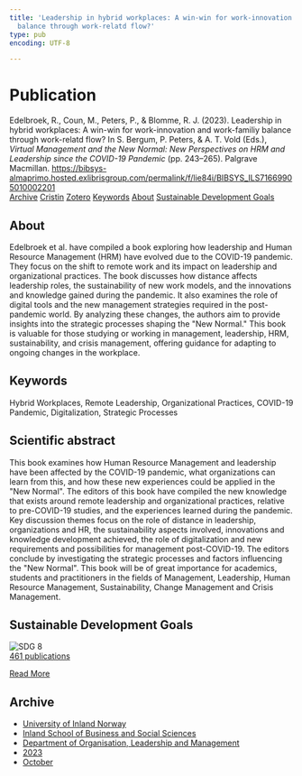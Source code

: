 ```yaml
---
title: 'Leadership in hybrid workplaces: A win-win for work-innovation and work-familiy
  balance through work-relatd flow?'
type: pub
encoding: UTF-8

---
```

<h1>Publication</h1>
<article id="csl-bib-container-B6QWL4IA" class="csl-bib-container">
  <div class="csl-bib-body"> <div class="csl-entry">Edelbroek, R., Coun, M., Peters, P., &#38; Blomme, R. J. (2023). Leadership in hybrid workplaces: A win-win for work-innovation and work-familiy balance through work-relatd flow? In S. Bergum, P. Peters, &#38; A. T. Vold (Eds.), <i>Virtual Management and the New Normal: New Perspectives on HRM and Leadership since the COVID-19 Pandemic</i> (pp. 243–265). Palgrave Macmillan. <a href="https://bibsys-almaprimo.hosted.exlibrisgroup.com/permalink/f/lie84i/BIBSYS_ILS71669905010002201">https://bibsys-almaprimo.hosted.exlibrisgroup.com/permalink/f/lie84i/BIBSYS_ILS71669905010002201</a></div> </div>
  <div class="csl-bib-buttons">
    <a href="#taxonomy-article-B6QWL4IA" alt="archive" class="csl-bib-button">Archive</a>
    <a href="https://app.cristin.no/results/show.jsf?id=2190643" alt="Cristin" class="csl-bib-button">Cristin</a>
    <a href="http://zotero.org/groups/5881554/items/B6QWL4IA" alt="Zotero" class="csl-bib-button">Zotero</a>
    <a href="#keywords-article-B6QWL4IA" alt="keywords" class="csl-bib-button">Keywords</a>
    <a href="#about-article-B6QWL4IA" alt="about_pub" class="csl-bib-button">About</a>
    <a href="#sdg-article-B6QWL4IA" alt="sdg" class="csl-bib-button">Sustainable Development Goals</a>
  </div>
  <div id="csl-bib-meta-container-B6QWL4IA"></div>
</article>
<div id="csl-bib-meta-B6QWL4IA" class="csl-bib-meta">
  <article id="about-article-B6QWL4IA" class="about_pub-article">
    <h1>About</h1>
    Edelbroek et al. have compiled a book exploring how leadership and Human Resource Management (HRM) have evolved due to the COVID-19 pandemic. They focus on the shift to remote work and its impact on leadership and organizational practices. The book discusses how distance affects leadership roles, the sustainability of new work models, and the innovations and knowledge gained during the pandemic. It also examines the role of digital tools and the new management strategies required in the post-pandemic world. By analyzing these changes, the authors aim to provide insights into the strategic processes shaping the "New Normal." This book is valuable for those studying or working in management, leadership, HRM, sustainability, and crisis management, offering guidance for adapting to ongoing changes in the workplace.
  </article>
  <article id="keywords-article-B6QWL4IA" class="keywords-article">
    <h1>Keywords</h1>
    Hybrid Workplaces, Remote Leadership, Organizational Practices, COVID-19 Pandemic, Digitalization, Strategic Processes
  </article>
  <article id="abstract-article-B6QWL4IA" class="abstract-article">
    <h1>Scientific abstract</h1>
    This book examines how Human Resource Management and leadership have been affected by the COVID-19 pandemic, what organizations can learn from this, and how these new experiences could be applied in the "New Normal". The editors of this book have compiled the new knowledge that exists around remote leadership and organizational practices, relative to pre-COVID-19 studies, and the experiences learned during the pandemic. Key discussion themes focus on the role of distance in leadership, organizations and HR, the sustainability aspects involved, innovations and knowledge development achieved, the role of digitalization and new requirements and possibilities for management post-COVID-19. The editors conclude by investigating the strategic processes and factors influencing the "New Normal". This book will be of great importance for academics, students and practitioners in the fields of Management, Leadership, Human Resource Management, Sustainability, Change Management and Crisis Management.
  </article>
  <article id="sdg-article-B6QWL4IA" class="sdg-article">
    <h1>Sustainable Development Goals</h1>
    <div class="sdg-container"><div id="sdg8" class="sdg">
        <img src="{{< params subfolder >}}images/sdg/sdg08_en.png" class="image" alt="SDG 8">
        <div class="sdg-overlay">
          <a href="{{< params subfolder >}}en/archive/?sdg=8#archive" class="sdg-publication-count"><span>461</span> publications</a>
          <p><a href="https://sdgs.un.org/goals/goal8" class="sdg-read-more">Read More</a></p>
        </div>
      </div></div>
  </article>
  <article id="taxonomy-article-B6QWL4IA" class="taxonomy-article">
    <h1>Archive</h1>
    <ul>
      <li><a href="{{< params subfolder >}}en/archive/?key=3DCRN523">University of Inland Norway</a></li>
      <li><a href="{{< params subfolder >}}en/archive/?key=DU8Q9LN9">Inland School of Business and Social Sciences</a></li>
      <li><a href="{{< params subfolder >}}en/archive/?key=4LUWR3ZM">Department of Organisation, Leadership and Management</a></li>
      <li><a href="{{< params subfolder >}}en/archive/?key=THVQJFRI">2023</a></li>
      <li><a href="{{< params subfolder >}}en/archive/?key=QXIG9W8W">October</a></li>
    </ul>
  </article>
</div>
